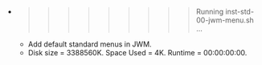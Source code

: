 * >>>>>>>>> Running inst-std-00-jwm-menu.sh ...
  * Add default standard menus in JWM.
  * Disk size = 3388560K. Space Used = 4K. Runtime = 00:00:00:00.
